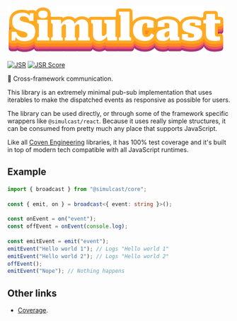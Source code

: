 <img alt="Simulcast Core logo" src="https://raw.githubusercontent.com/covenengineering/libraries/main/@simulcast/core/logo.svg" height="108" />

[![JSR](https://jsr.io/badges/@simulcast/core)](https://jsr.io/@simulcast/core)
[![JSR Score](https://jsr.io/badges/@simulcast/core/score)](https://jsr.io/@simulcast/core/score)

📡 Cross-framework communication.

This library is an extremely minimal pub-sub implementation that uses iterables
to make the dispatched events as responsive as possible for users.

The library can be used directly, or through some of the framework specific
wrappers like `@simulcast/react`. Because it uses really simple structures, it
can be consumed from pretty much any place that supports JavaScript.

Like all [Coven Engineering](https://coven.engineering) libraries, it has 100%
test coverage and it's built in top of modern tech compatible with all
JavaScript runtimes.

## Example

```typescript
import { broadcast } from "@simulcast/core";

const { emit, on } = broadcast<{ event: string }>();

const onEvent = on("event");
const offEvent = onEvent(console.log);

const emitEvent = emit("event");
emitEvent("Hello world 1"); // Logs "Hello world 1"
emitEvent("Hello world 2"); // Logs "Hello world 2"
offEvent();
emitEvent("Nope"); // Nothing happens
```

## Other links

- [Coverage](https://coveralls.io/github/covenengineering/libraries).
